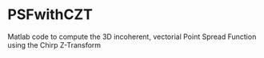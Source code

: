 # PSFwithCZT
Matlab code to compute the 3D incoherent, vectorial Point Spread Function using the Chirp Z-Transform 
